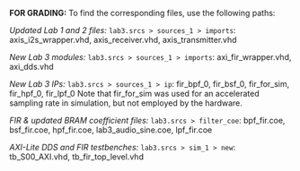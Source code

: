 **FOR GRADING:**
To find the corresponding files, use the following paths:

*Updated Lab 1 and 2 files:*
`lab3.srcs > sources_1 > imports`: axis_i2s_wrapper.vhd, axis_receiver.vhd, axis_transmitter.vhd

*New Lab 3 modules:*
`lab3.srcs > sources_1 > imports`: axi_fir_wrapper.vhd, axi_dds.vhd

*New Lab 3 IPs:*
`lab3.srcs > sources_1 > ip`: fir_bpf_0, fir_bsf_0, fir_for_sim, fir_hpf_0, fir_lpf_0
Note that fir_for_sim was used for an accelerated sampling rate in simulation, but not employed by the hardware.

*FIR & updated BRAM coefficient files:*
`lab3.srcs > filter_coe`: bpf_fir.coe, bsf_fir.coe, hpf_fir.coe, lab3_audio_sine.coe, lpf_fir.coe

*AXI-Lite DDS and FIR testbenches:*
`lab3.srcs > sim_1 > new`: tb_S00_AXI.vhd, tb_fir_top_level.vhd
